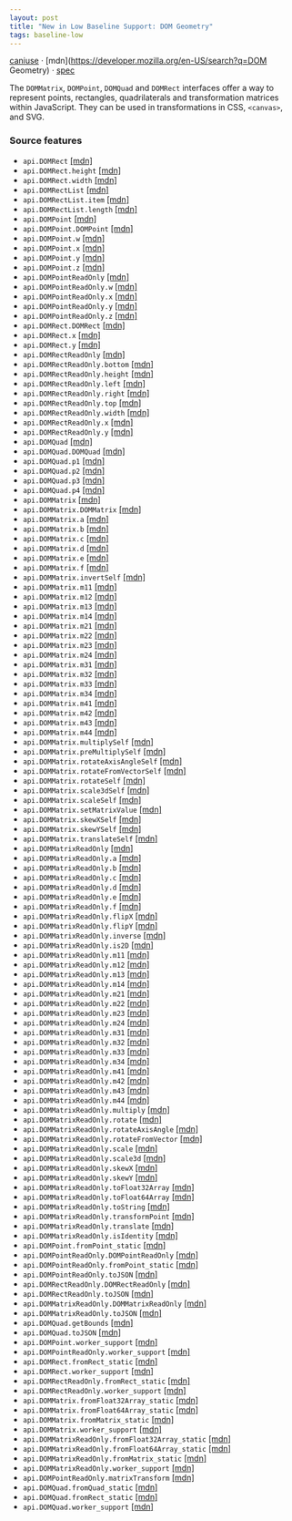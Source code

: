 ```yaml
---
layout: post
title: "New in Low Baseline Support: DOM Geometry"
tags: baseline-low
---
```


[caniuse](https://caniuse.com/?search=dom-geometry) · [mdn](https://developer.mozilla.org/en-US/search?q=DOM Geometry) · [spec](https://drafts.fxtf.org/geometry-1/)

The `DOMMatrix`, `DOMPoint`, `DOMQuad` and `DOMRect` interfaces offer a way to represent points, rectangles, quadrilaterals and transformation matrices within JavaScript. They can be used in transformations in CSS, `<canvas>`, and SVG.

### Source features

- ``api.DOMRect`` [[mdn]](https://developer.mozilla.org/en-US/search?q=api.DOMRect)
- ``api.DOMRect.height`` [[mdn]](https://developer.mozilla.org/en-US/search?q=api.DOMRect.height)
- ``api.DOMRect.width`` [[mdn]](https://developer.mozilla.org/en-US/search?q=api.DOMRect.width)
- ``api.DOMRectList`` [[mdn]](https://developer.mozilla.org/en-US/search?q=api.DOMRectList)
- ``api.DOMRectList.item`` [[mdn]](https://developer.mozilla.org/en-US/search?q=api.DOMRectList.item)
- ``api.DOMRectList.length`` [[mdn]](https://developer.mozilla.org/en-US/search?q=api.DOMRectList.length)
- ``api.DOMPoint`` [[mdn]](https://developer.mozilla.org/en-US/search?q=api.DOMPoint)
- ``api.DOMPoint.DOMPoint`` [[mdn]](https://developer.mozilla.org/en-US/search?q=api.DOMPoint.DOMPoint)
- ``api.DOMPoint.w`` [[mdn]](https://developer.mozilla.org/en-US/search?q=api.DOMPoint.w)
- ``api.DOMPoint.x`` [[mdn]](https://developer.mozilla.org/en-US/search?q=api.DOMPoint.x)
- ``api.DOMPoint.y`` [[mdn]](https://developer.mozilla.org/en-US/search?q=api.DOMPoint.y)
- ``api.DOMPoint.z`` [[mdn]](https://developer.mozilla.org/en-US/search?q=api.DOMPoint.z)
- ``api.DOMPointReadOnly`` [[mdn]](https://developer.mozilla.org/en-US/search?q=api.DOMPointReadOnly)
- ``api.DOMPointReadOnly.w`` [[mdn]](https://developer.mozilla.org/en-US/search?q=api.DOMPointReadOnly.w)
- ``api.DOMPointReadOnly.x`` [[mdn]](https://developer.mozilla.org/en-US/search?q=api.DOMPointReadOnly.x)
- ``api.DOMPointReadOnly.y`` [[mdn]](https://developer.mozilla.org/en-US/search?q=api.DOMPointReadOnly.y)
- ``api.DOMPointReadOnly.z`` [[mdn]](https://developer.mozilla.org/en-US/search?q=api.DOMPointReadOnly.z)
- ``api.DOMRect.DOMRect`` [[mdn]](https://developer.mozilla.org/en-US/search?q=api.DOMRect.DOMRect)
- ``api.DOMRect.x`` [[mdn]](https://developer.mozilla.org/en-US/search?q=api.DOMRect.x)
- ``api.DOMRect.y`` [[mdn]](https://developer.mozilla.org/en-US/search?q=api.DOMRect.y)
- ``api.DOMRectReadOnly`` [[mdn]](https://developer.mozilla.org/en-US/search?q=api.DOMRectReadOnly)
- ``api.DOMRectReadOnly.bottom`` [[mdn]](https://developer.mozilla.org/en-US/search?q=api.DOMRectReadOnly.bottom)
- ``api.DOMRectReadOnly.height`` [[mdn]](https://developer.mozilla.org/en-US/search?q=api.DOMRectReadOnly.height)
- ``api.DOMRectReadOnly.left`` [[mdn]](https://developer.mozilla.org/en-US/search?q=api.DOMRectReadOnly.left)
- ``api.DOMRectReadOnly.right`` [[mdn]](https://developer.mozilla.org/en-US/search?q=api.DOMRectReadOnly.right)
- ``api.DOMRectReadOnly.top`` [[mdn]](https://developer.mozilla.org/en-US/search?q=api.DOMRectReadOnly.top)
- ``api.DOMRectReadOnly.width`` [[mdn]](https://developer.mozilla.org/en-US/search?q=api.DOMRectReadOnly.width)
- ``api.DOMRectReadOnly.x`` [[mdn]](https://developer.mozilla.org/en-US/search?q=api.DOMRectReadOnly.x)
- ``api.DOMRectReadOnly.y`` [[mdn]](https://developer.mozilla.org/en-US/search?q=api.DOMRectReadOnly.y)
- ``api.DOMQuad`` [[mdn]](https://developer.mozilla.org/en-US/search?q=api.DOMQuad)
- ``api.DOMQuad.DOMQuad`` [[mdn]](https://developer.mozilla.org/en-US/search?q=api.DOMQuad.DOMQuad)
- ``api.DOMQuad.p1`` [[mdn]](https://developer.mozilla.org/en-US/search?q=api.DOMQuad.p1)
- ``api.DOMQuad.p2`` [[mdn]](https://developer.mozilla.org/en-US/search?q=api.DOMQuad.p2)
- ``api.DOMQuad.p3`` [[mdn]](https://developer.mozilla.org/en-US/search?q=api.DOMQuad.p3)
- ``api.DOMQuad.p4`` [[mdn]](https://developer.mozilla.org/en-US/search?q=api.DOMQuad.p4)
- ``api.DOMMatrix`` [[mdn]](https://developer.mozilla.org/en-US/search?q=api.DOMMatrix)
- ``api.DOMMatrix.DOMMatrix`` [[mdn]](https://developer.mozilla.org/en-US/search?q=api.DOMMatrix.DOMMatrix)
- ``api.DOMMatrix.a`` [[mdn]](https://developer.mozilla.org/en-US/search?q=api.DOMMatrix.a)
- ``api.DOMMatrix.b`` [[mdn]](https://developer.mozilla.org/en-US/search?q=api.DOMMatrix.b)
- ``api.DOMMatrix.c`` [[mdn]](https://developer.mozilla.org/en-US/search?q=api.DOMMatrix.c)
- ``api.DOMMatrix.d`` [[mdn]](https://developer.mozilla.org/en-US/search?q=api.DOMMatrix.d)
- ``api.DOMMatrix.e`` [[mdn]](https://developer.mozilla.org/en-US/search?q=api.DOMMatrix.e)
- ``api.DOMMatrix.f`` [[mdn]](https://developer.mozilla.org/en-US/search?q=api.DOMMatrix.f)
- ``api.DOMMatrix.invertSelf`` [[mdn]](https://developer.mozilla.org/en-US/search?q=api.DOMMatrix.invertSelf)
- ``api.DOMMatrix.m11`` [[mdn]](https://developer.mozilla.org/en-US/search?q=api.DOMMatrix.m11)
- ``api.DOMMatrix.m12`` [[mdn]](https://developer.mozilla.org/en-US/search?q=api.DOMMatrix.m12)
- ``api.DOMMatrix.m13`` [[mdn]](https://developer.mozilla.org/en-US/search?q=api.DOMMatrix.m13)
- ``api.DOMMatrix.m14`` [[mdn]](https://developer.mozilla.org/en-US/search?q=api.DOMMatrix.m14)
- ``api.DOMMatrix.m21`` [[mdn]](https://developer.mozilla.org/en-US/search?q=api.DOMMatrix.m21)
- ``api.DOMMatrix.m22`` [[mdn]](https://developer.mozilla.org/en-US/search?q=api.DOMMatrix.m22)
- ``api.DOMMatrix.m23`` [[mdn]](https://developer.mozilla.org/en-US/search?q=api.DOMMatrix.m23)
- ``api.DOMMatrix.m24`` [[mdn]](https://developer.mozilla.org/en-US/search?q=api.DOMMatrix.m24)
- ``api.DOMMatrix.m31`` [[mdn]](https://developer.mozilla.org/en-US/search?q=api.DOMMatrix.m31)
- ``api.DOMMatrix.m32`` [[mdn]](https://developer.mozilla.org/en-US/search?q=api.DOMMatrix.m32)
- ``api.DOMMatrix.m33`` [[mdn]](https://developer.mozilla.org/en-US/search?q=api.DOMMatrix.m33)
- ``api.DOMMatrix.m34`` [[mdn]](https://developer.mozilla.org/en-US/search?q=api.DOMMatrix.m34)
- ``api.DOMMatrix.m41`` [[mdn]](https://developer.mozilla.org/en-US/search?q=api.DOMMatrix.m41)
- ``api.DOMMatrix.m42`` [[mdn]](https://developer.mozilla.org/en-US/search?q=api.DOMMatrix.m42)
- ``api.DOMMatrix.m43`` [[mdn]](https://developer.mozilla.org/en-US/search?q=api.DOMMatrix.m43)
- ``api.DOMMatrix.m44`` [[mdn]](https://developer.mozilla.org/en-US/search?q=api.DOMMatrix.m44)
- ``api.DOMMatrix.multiplySelf`` [[mdn]](https://developer.mozilla.org/en-US/search?q=api.DOMMatrix.multiplySelf)
- ``api.DOMMatrix.preMultiplySelf`` [[mdn]](https://developer.mozilla.org/en-US/search?q=api.DOMMatrix.preMultiplySelf)
- ``api.DOMMatrix.rotateAxisAngleSelf`` [[mdn]](https://developer.mozilla.org/en-US/search?q=api.DOMMatrix.rotateAxisAngleSelf)
- ``api.DOMMatrix.rotateFromVectorSelf`` [[mdn]](https://developer.mozilla.org/en-US/search?q=api.DOMMatrix.rotateFromVectorSelf)
- ``api.DOMMatrix.rotateSelf`` [[mdn]](https://developer.mozilla.org/en-US/search?q=api.DOMMatrix.rotateSelf)
- ``api.DOMMatrix.scale3dSelf`` [[mdn]](https://developer.mozilla.org/en-US/search?q=api.DOMMatrix.scale3dSelf)
- ``api.DOMMatrix.scaleSelf`` [[mdn]](https://developer.mozilla.org/en-US/search?q=api.DOMMatrix.scaleSelf)
- ``api.DOMMatrix.setMatrixValue`` [[mdn]](https://developer.mozilla.org/en-US/search?q=api.DOMMatrix.setMatrixValue)
- ``api.DOMMatrix.skewXSelf`` [[mdn]](https://developer.mozilla.org/en-US/search?q=api.DOMMatrix.skewXSelf)
- ``api.DOMMatrix.skewYSelf`` [[mdn]](https://developer.mozilla.org/en-US/search?q=api.DOMMatrix.skewYSelf)
- ``api.DOMMatrix.translateSelf`` [[mdn]](https://developer.mozilla.org/en-US/search?q=api.DOMMatrix.translateSelf)
- ``api.DOMMatrixReadOnly`` [[mdn]](https://developer.mozilla.org/en-US/search?q=api.DOMMatrixReadOnly)
- ``api.DOMMatrixReadOnly.a`` [[mdn]](https://developer.mozilla.org/en-US/search?q=api.DOMMatrixReadOnly.a)
- ``api.DOMMatrixReadOnly.b`` [[mdn]](https://developer.mozilla.org/en-US/search?q=api.DOMMatrixReadOnly.b)
- ``api.DOMMatrixReadOnly.c`` [[mdn]](https://developer.mozilla.org/en-US/search?q=api.DOMMatrixReadOnly.c)
- ``api.DOMMatrixReadOnly.d`` [[mdn]](https://developer.mozilla.org/en-US/search?q=api.DOMMatrixReadOnly.d)
- ``api.DOMMatrixReadOnly.e`` [[mdn]](https://developer.mozilla.org/en-US/search?q=api.DOMMatrixReadOnly.e)
- ``api.DOMMatrixReadOnly.f`` [[mdn]](https://developer.mozilla.org/en-US/search?q=api.DOMMatrixReadOnly.f)
- ``api.DOMMatrixReadOnly.flipX`` [[mdn]](https://developer.mozilla.org/en-US/search?q=api.DOMMatrixReadOnly.flipX)
- ``api.DOMMatrixReadOnly.flipY`` [[mdn]](https://developer.mozilla.org/en-US/search?q=api.DOMMatrixReadOnly.flipY)
- ``api.DOMMatrixReadOnly.inverse`` [[mdn]](https://developer.mozilla.org/en-US/search?q=api.DOMMatrixReadOnly.inverse)
- ``api.DOMMatrixReadOnly.is2D`` [[mdn]](https://developer.mozilla.org/en-US/search?q=api.DOMMatrixReadOnly.is2D)
- ``api.DOMMatrixReadOnly.m11`` [[mdn]](https://developer.mozilla.org/en-US/search?q=api.DOMMatrixReadOnly.m11)
- ``api.DOMMatrixReadOnly.m12`` [[mdn]](https://developer.mozilla.org/en-US/search?q=api.DOMMatrixReadOnly.m12)
- ``api.DOMMatrixReadOnly.m13`` [[mdn]](https://developer.mozilla.org/en-US/search?q=api.DOMMatrixReadOnly.m13)
- ``api.DOMMatrixReadOnly.m14`` [[mdn]](https://developer.mozilla.org/en-US/search?q=api.DOMMatrixReadOnly.m14)
- ``api.DOMMatrixReadOnly.m21`` [[mdn]](https://developer.mozilla.org/en-US/search?q=api.DOMMatrixReadOnly.m21)
- ``api.DOMMatrixReadOnly.m22`` [[mdn]](https://developer.mozilla.org/en-US/search?q=api.DOMMatrixReadOnly.m22)
- ``api.DOMMatrixReadOnly.m23`` [[mdn]](https://developer.mozilla.org/en-US/search?q=api.DOMMatrixReadOnly.m23)
- ``api.DOMMatrixReadOnly.m24`` [[mdn]](https://developer.mozilla.org/en-US/search?q=api.DOMMatrixReadOnly.m24)
- ``api.DOMMatrixReadOnly.m31`` [[mdn]](https://developer.mozilla.org/en-US/search?q=api.DOMMatrixReadOnly.m31)
- ``api.DOMMatrixReadOnly.m32`` [[mdn]](https://developer.mozilla.org/en-US/search?q=api.DOMMatrixReadOnly.m32)
- ``api.DOMMatrixReadOnly.m33`` [[mdn]](https://developer.mozilla.org/en-US/search?q=api.DOMMatrixReadOnly.m33)
- ``api.DOMMatrixReadOnly.m34`` [[mdn]](https://developer.mozilla.org/en-US/search?q=api.DOMMatrixReadOnly.m34)
- ``api.DOMMatrixReadOnly.m41`` [[mdn]](https://developer.mozilla.org/en-US/search?q=api.DOMMatrixReadOnly.m41)
- ``api.DOMMatrixReadOnly.m42`` [[mdn]](https://developer.mozilla.org/en-US/search?q=api.DOMMatrixReadOnly.m42)
- ``api.DOMMatrixReadOnly.m43`` [[mdn]](https://developer.mozilla.org/en-US/search?q=api.DOMMatrixReadOnly.m43)
- ``api.DOMMatrixReadOnly.m44`` [[mdn]](https://developer.mozilla.org/en-US/search?q=api.DOMMatrixReadOnly.m44)
- ``api.DOMMatrixReadOnly.multiply`` [[mdn]](https://developer.mozilla.org/en-US/search?q=api.DOMMatrixReadOnly.multiply)
- ``api.DOMMatrixReadOnly.rotate`` [[mdn]](https://developer.mozilla.org/en-US/search?q=api.DOMMatrixReadOnly.rotate)
- ``api.DOMMatrixReadOnly.rotateAxisAngle`` [[mdn]](https://developer.mozilla.org/en-US/search?q=api.DOMMatrixReadOnly.rotateAxisAngle)
- ``api.DOMMatrixReadOnly.rotateFromVector`` [[mdn]](https://developer.mozilla.org/en-US/search?q=api.DOMMatrixReadOnly.rotateFromVector)
- ``api.DOMMatrixReadOnly.scale`` [[mdn]](https://developer.mozilla.org/en-US/search?q=api.DOMMatrixReadOnly.scale)
- ``api.DOMMatrixReadOnly.scale3d`` [[mdn]](https://developer.mozilla.org/en-US/search?q=api.DOMMatrixReadOnly.scale3d)
- ``api.DOMMatrixReadOnly.skewX`` [[mdn]](https://developer.mozilla.org/en-US/search?q=api.DOMMatrixReadOnly.skewX)
- ``api.DOMMatrixReadOnly.skewY`` [[mdn]](https://developer.mozilla.org/en-US/search?q=api.DOMMatrixReadOnly.skewY)
- ``api.DOMMatrixReadOnly.toFloat32Array`` [[mdn]](https://developer.mozilla.org/en-US/search?q=api.DOMMatrixReadOnly.toFloat32Array)
- ``api.DOMMatrixReadOnly.toFloat64Array`` [[mdn]](https://developer.mozilla.org/en-US/search?q=api.DOMMatrixReadOnly.toFloat64Array)
- ``api.DOMMatrixReadOnly.toString`` [[mdn]](https://developer.mozilla.org/en-US/search?q=api.DOMMatrixReadOnly.toString)
- ``api.DOMMatrixReadOnly.transformPoint`` [[mdn]](https://developer.mozilla.org/en-US/search?q=api.DOMMatrixReadOnly.transformPoint)
- ``api.DOMMatrixReadOnly.translate`` [[mdn]](https://developer.mozilla.org/en-US/search?q=api.DOMMatrixReadOnly.translate)
- ``api.DOMMatrixReadOnly.isIdentity`` [[mdn]](https://developer.mozilla.org/en-US/search?q=api.DOMMatrixReadOnly.isIdentity)
- ``api.DOMPoint.fromPoint_static`` [[mdn]](https://developer.mozilla.org/en-US/search?q=api.DOMPoint.fromPoint_static)
- ``api.DOMPointReadOnly.DOMPointReadOnly`` [[mdn]](https://developer.mozilla.org/en-US/search?q=api.DOMPointReadOnly.DOMPointReadOnly)
- ``api.DOMPointReadOnly.fromPoint_static`` [[mdn]](https://developer.mozilla.org/en-US/search?q=api.DOMPointReadOnly.fromPoint_static)
- ``api.DOMPointReadOnly.toJSON`` [[mdn]](https://developer.mozilla.org/en-US/search?q=api.DOMPointReadOnly.toJSON)
- ``api.DOMRectReadOnly.DOMRectReadOnly`` [[mdn]](https://developer.mozilla.org/en-US/search?q=api.DOMRectReadOnly.DOMRectReadOnly)
- ``api.DOMRectReadOnly.toJSON`` [[mdn]](https://developer.mozilla.org/en-US/search?q=api.DOMRectReadOnly.toJSON)
- ``api.DOMMatrixReadOnly.DOMMatrixReadOnly`` [[mdn]](https://developer.mozilla.org/en-US/search?q=api.DOMMatrixReadOnly.DOMMatrixReadOnly)
- ``api.DOMMatrixReadOnly.toJSON`` [[mdn]](https://developer.mozilla.org/en-US/search?q=api.DOMMatrixReadOnly.toJSON)
- ``api.DOMQuad.getBounds`` [[mdn]](https://developer.mozilla.org/en-US/search?q=api.DOMQuad.getBounds)
- ``api.DOMQuad.toJSON`` [[mdn]](https://developer.mozilla.org/en-US/search?q=api.DOMQuad.toJSON)
- ``api.DOMPoint.worker_support`` [[mdn]](https://developer.mozilla.org/en-US/search?q=api.DOMPoint.worker_support)
- ``api.DOMPointReadOnly.worker_support`` [[mdn]](https://developer.mozilla.org/en-US/search?q=api.DOMPointReadOnly.worker_support)
- ``api.DOMRect.fromRect_static`` [[mdn]](https://developer.mozilla.org/en-US/search?q=api.DOMRect.fromRect_static)
- ``api.DOMRect.worker_support`` [[mdn]](https://developer.mozilla.org/en-US/search?q=api.DOMRect.worker_support)
- ``api.DOMRectReadOnly.fromRect_static`` [[mdn]](https://developer.mozilla.org/en-US/search?q=api.DOMRectReadOnly.fromRect_static)
- ``api.DOMRectReadOnly.worker_support`` [[mdn]](https://developer.mozilla.org/en-US/search?q=api.DOMRectReadOnly.worker_support)
- ``api.DOMMatrix.fromFloat32Array_static`` [[mdn]](https://developer.mozilla.org/en-US/search?q=api.DOMMatrix.fromFloat32Array_static)
- ``api.DOMMatrix.fromFloat64Array_static`` [[mdn]](https://developer.mozilla.org/en-US/search?q=api.DOMMatrix.fromFloat64Array_static)
- ``api.DOMMatrix.fromMatrix_static`` [[mdn]](https://developer.mozilla.org/en-US/search?q=api.DOMMatrix.fromMatrix_static)
- ``api.DOMMatrix.worker_support`` [[mdn]](https://developer.mozilla.org/en-US/search?q=api.DOMMatrix.worker_support)
- ``api.DOMMatrixReadOnly.fromFloat32Array_static`` [[mdn]](https://developer.mozilla.org/en-US/search?q=api.DOMMatrixReadOnly.fromFloat32Array_static)
- ``api.DOMMatrixReadOnly.fromFloat64Array_static`` [[mdn]](https://developer.mozilla.org/en-US/search?q=api.DOMMatrixReadOnly.fromFloat64Array_static)
- ``api.DOMMatrixReadOnly.fromMatrix_static`` [[mdn]](https://developer.mozilla.org/en-US/search?q=api.DOMMatrixReadOnly.fromMatrix_static)
- ``api.DOMMatrixReadOnly.worker_support`` [[mdn]](https://developer.mozilla.org/en-US/search?q=api.DOMMatrixReadOnly.worker_support)
- ``api.DOMPointReadOnly.matrixTransform`` [[mdn]](https://developer.mozilla.org/en-US/search?q=api.DOMPointReadOnly.matrixTransform)
- ``api.DOMQuad.fromQuad_static`` [[mdn]](https://developer.mozilla.org/en-US/search?q=api.DOMQuad.fromQuad_static)
- ``api.DOMQuad.fromRect_static`` [[mdn]](https://developer.mozilla.org/en-US/search?q=api.DOMQuad.fromRect_static)
- ``api.DOMQuad.worker_support`` [[mdn]](https://developer.mozilla.org/en-US/search?q=api.DOMQuad.worker_support)
